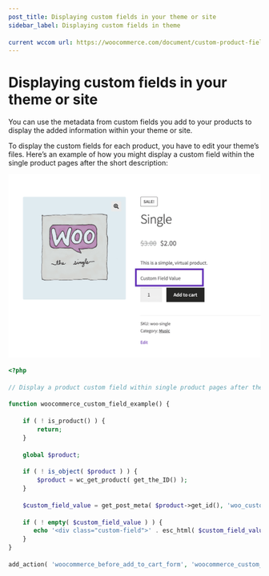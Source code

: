 ```yaml
---
post_title: Displaying custom fields in your theme or site
sidebar_label: Displaying custom fields in theme

current wccom url: https://woocommerce.com/document/custom-product-fields/
---
```


# Displaying custom fields in your theme or site

You can use the metadata from custom fields you add to your products to display the added information within your theme or site.

To display the custom fields for each product, you have to edit your theme’s files. Here’s an example of how you might display a custom field within the single product pages after the short description:

![image](./_media/custom-field-value.png)

```php
<?php

// Display a product custom field within single product pages after the short description 

function woocommerce_custom_field_example() {

    if ( ! is_product() ) {
        return;
    }
   
    global $product;

    if ( ! is_object( $product ) ) {
        $product = wc_get_product( get_the_ID() );
    }

    $custom_field_value = get_post_meta( $product->get_id(), 'woo_custom_field', true );
    
    if ( ! empty( $custom_field_value ) ) {
       echo '<div class="custom-field">' . esc_html( $custom_field_value ) . '</div>';
    }
}

add_action( 'woocommerce_before_add_to_cart_form', 'woocommerce_custom_field_example', 10 );
```
